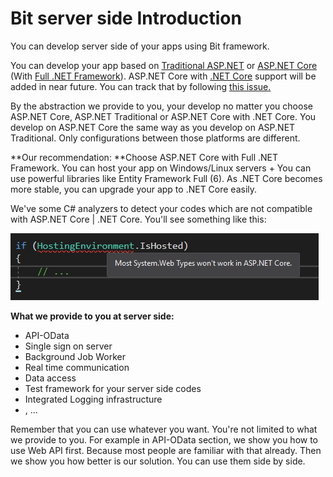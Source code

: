 # Bit server side Introduction

You can develop server side of your apps using Bit framework.

You can develop your app based on [Traditional ASP.NET](https://www.asp.net/) or [ASP.NET Core](https://docs.microsoft.com/en-us/aspnet/core/) \(With [Full .NET Framework](https://www.microsoft.com/net)\). ASP.NET Core with [.NET Core](https://www.microsoft.com/net/core) support will be added in near future. You can track that by following [this issue.](https://github.com/bit-foundation/bit-framework/issues/59)

By the abstraction we provide to you, your develop no matter you choose ASP.NET Core, ASP.NET Traditional or ASP.NET Core with .NET Core. You develop on ASP.NET Core the same way as you develop on ASP.NET Traditional. Only configurations between those platforms are different.

**Our recommendation: **Choose ASP.NET Core with Full .NET Framework. You can host your app on Windows/Linux servers + You can use powerful libraries like Entity Framework Full \(6\). As .NET Core becomes more stable, you can upgrade your app to .NET Core easily.

We've some C\# analyzers to detect your codes which are not compatible with ASP.NET Core \| .NET Core. You'll see something like this:

![](/assets/WarnAboutNonASPNETCoreCompatilbeCodeUsage.png)

**What we provide to you at server side:**

* API-OData
* Single sign on server
* Background Job Worker
* Real time communication
* Data access
* Test framework for your server side codes
* Integrated Logging infrastructure
* , ...

Remember that you can use whatever you want. You're not limited to what we provide to you. For example in API-OData section, we show you how to use Web API first. Because most people are familiar with that already. Then we show you how better is our solution. You can use them side by side.

